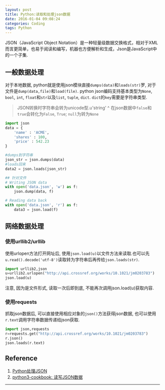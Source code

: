 ```yaml
---
layout: post
title: Python:读取和处理json数据
date: 2016-01-04 09:08:24
categories: Coding
tags: Python
---
```


JSON（JavaScript Object Notation）是一种轻量级数据交换格式，相对于XML而言更简单，也易于阅读和编写，机器也方便解析和生成，Json是JavaScript中的一个子集. 

## 一般数据处理

对于本地数据, python就是使用json模块直接`dumps(data)`和`loads(str)`罗, 对于文件是`dump(data,file)`和`load(file)`. python json编码支持基本类型为`None`, `bool`, `int`, `float`和`str`以及`list`, `tuple`, `dict`. `dict`的`key`需要是字符串类型.

> JSON转换时字符串会转为unicode型.u'string' 
^
> 在json数据中`false`和`true`会转化为`False`, `True`; `null`为转为`None`

~~~python
import json
data = {
    'name' : 'ACME',
    'shares' : 100,
    'price' : 542.23
}

#dumps到字符串
json_str = json.dumps(data)
#loads回来
data2 = json.loads(json_str)

## 针对文件
# Writing JSON data
with open('data.json', 'w') as f:
    json.dump(data, f)

# Reading data back
with open('data.json', 'r') as f:
    data3 = json.load(f)
~~~

## 网络数据处理

### 使用urllib2/urllib

使用urlopen方法打开网址后, 使用`json.load(u)`以文件方法来读取.也可以先`u.read().decode('utf-8')`读取转为字符串后再传给`json.loads(str)`.

~~~python
import urllib2,json
u=urllib2.urlopen("http://api.crossref.org/works/10.1021/jm0203783")
json.load(u)
~~~

注意, 因为是文件形式, 读取一次后即到底, 不能再次调用json.load(u)获取内容.

### 使用requests

抓取json数据后, 可以直接使用相应对象的`json()`方法获得json数据, 也可以使用`r.text`调用字符串数据传递给json获取.

~~~python
import json,requests
r=requests.get("http://api.crossref.org/works/10.1021/jm0203783")
r.json()
json.loads(r.text)
~~~

## Reference

1. [Python处理JSON](http://liuzhijun.iteye.com/blog/1859857)
2. [python3-cookbook: 读写JSON数据](http://python3-cookbook.readthedocs.org/zh_CN/latest/c06/p02_read-write_json_data.html)

------

